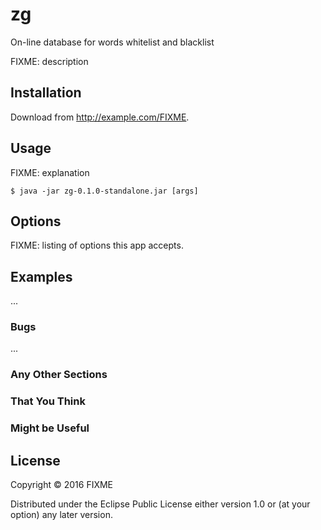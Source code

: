 # zg
On-line database for words whitelist and blacklist

FIXME: description

## Installation

Download from http://example.com/FIXME.

## Usage

FIXME: explanation

    $ java -jar zg-0.1.0-standalone.jar [args]

## Options

FIXME: listing of options this app accepts.

## Examples

...

### Bugs

...

### Any Other Sections
### That You Think
### Might be Useful

## License

Copyright © 2016 FIXME

Distributed under the Eclipse Public License either version 1.0 or (at
your option) any later version.
